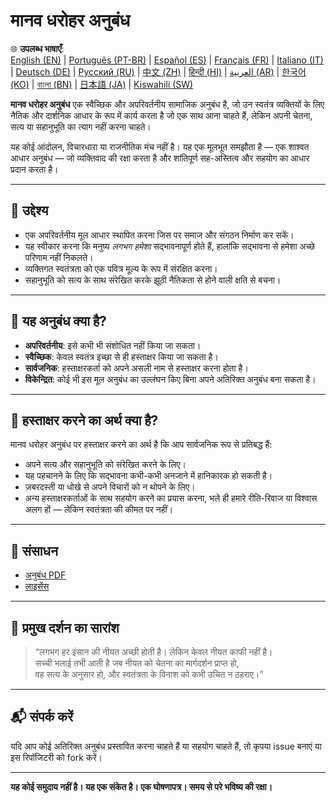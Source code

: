
# मानव धरोहर अनुबंध

🌐 **उपलब्ध भाषाएँ**:  
[English (EN)](./README.md) | [Português (PT-BR)](./README_pt-BR.md) | [Español (ES)](./README_es.md) | [Français (FR)](./README_fr.md) | [Italiano (IT)](./README_it.md) | [Deutsch (DE)](./README_de.md) | [Русский (RU)](./README_ru.md) | [中文 (ZH)](./README_zh.md) | [हिन्दी (HI)](./README_hi.md) | [العربية (AR)](./README_ar.md) | [한국어 (KO)](./README_ko.md) | [বাংলা (BN)](./README_bn.md) | [日本語 (JA)](./README_ja.md) | [Kiswahili (SW)](./README_sw.md)

**मानव धरोहर अनुबंध** एक स्वैच्छिक और अपरिवर्तनीय सामाजिक अनुबंध है, जो उन स्वतंत्र व्यक्तियों के लिए नैतिक और दार्शनिक आधार के रूप में कार्य करता है जो एक साथ आना चाहते हैं, लेकिन अपनी चेतना, सत्य या सहानुभूति का त्याग नहीं करना चाहते।

यह कोई आंदोलन, विचारधारा या राजनीतिक मंच नहीं है। यह एक मूलभूत समझौता है — एक शाश्वत आधार अनुबंध — जो व्यक्तिवाद की रक्षा करता है और शांतिपूर्ण सह-अस्तित्व और सहयोग का आधार प्रदान करता है।

---

## 🌱 उद्देश्य

- एक अपरिवर्तनीय मूल आधार स्थापित करना जिस पर समाज और संगठन निर्माण कर सकें।
- यह स्वीकार करना कि मनुष्य *लगभग हमेशा* सद्भावनापूर्ण होते हैं, हालांकि सद्भावना से हमेशा अच्छे परिणाम नहीं निकलते।
- व्यक्तिगत स्वतंत्रता को एक पवित्र मूल्य के रूप में संरक्षित करना।
- सहानुभूति को सत्य के साथ संरेखित करके झूठी नैतिकता से होने वाली क्षति से बचना।

---

## 📜 यह अनुबंध क्या है?

- **अपरिवर्तनीय**: इसे कभी भी संशोधित नहीं किया जा सकता।
- **स्वैच्छिक**: केवल स्वतंत्र इच्छा से ही हस्ताक्षर किया जा सकता है।
- **सार्वजनिक**: हस्ताक्षरकर्ता को अपने असली नाम से हस्ताक्षर करना होता है।
- **विकेन्द्रित**: कोई भी इस मूल अनुबंध का उल्लंघन किए बिना अपने अतिरिक्त अनुबंध बना सकता है।

---

## 🔏 हस्ताक्षर करने का अर्थ क्या है?

मानव धरोहर अनुबंध पर हस्ताक्षर करने का अर्थ है कि आप सार्वजनिक रूप से प्रतिबद्ध हैं:

- अपने सत्य और सहानुभूति को संरेखित करने के लिए।
- यह पहचानने के लिए कि सद्भावना कभी-कभी अनजाने में हानिकारक हो सकती है।
- ज़बरदस्ती या धोखे से अपने विचारों को न थोपने के लिए।
- अन्य हस्ताक्षरकर्ताओं के साथ सहयोग करने का प्रयास करना, भले ही हमारे रीति-रिवाज या विश्वास अलग हों — लेकिन स्वतंत्रता की कीमत पर नहीं।

---

## 📎 संसाधन

- [अनुबंध PDF](./Manav_Dharohar_Anubandh.pdf)
- [लाइसेंस](./LICENSE)

---

## 🧠 प्रमुख दर्शन का सारांश

> “लगभग हर इंसान की नीयत अच्छी होती है। लेकिन केवल नीयत काफी नहीं है।  
> सच्ची भलाई तभी आती है जब नीयत को चेतना का मार्गदर्शन प्राप्त हो,  
> वह सत्य के अनुसार हो, और स्वतंत्रता के विनाश को कभी उचित न ठहराए।”

---

## 📬 संपर्क करें

यदि आप कोई अतिरिक्त अनुबंध प्रस्तावित करना चाहते हैं या सहयोग चाहते हैं, तो कृपया issue बनाएं या इस रिपॉजिटरी को fork करें।

---

**यह कोई समुदाय नहीं है। यह एक संकेत है। एक घोषणापत्र। समय से परे भविष्य की रक्षा।**
